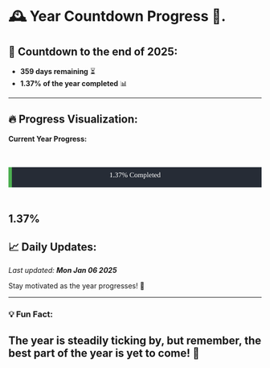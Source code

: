 
# &#x1F570; **Year Countdown Progress** &#x1F389;.

## &#x1F4C5; Countdown to the end of 2025:
- **359 days remaining** &#x23F3;
- **1.37% of the year completed** &#x1F4CA;

---

## &#x1F525; **Progress Visualization**:

**Current Year Progress:**

<br><br>
![Progress Bar](https://raw.githubusercontent.com/dayanidigv/year-countdown-progress/main/progress-bar.svg)
<br><br>

**1.37%**
---

## &#x1F4C8; **Daily Updates**:

_Last updated: **Mon Jan 06 2025**_

Stay motivated as the year progresses! &#x1F680;

--- 

### &#x1F4A1; **Fun Fact:**
The year is steadily ticking by, but remember, the best part of the year is yet to come! &#x1F31F;
---
